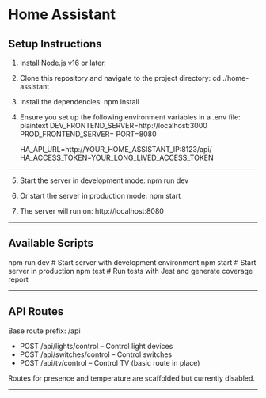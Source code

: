 # Home Assistant

## Setup Instructions

1. Install Node.js v16 or later.
2. Clone this repository and navigate to the project directory:
   cd ./home-assistant
3. Install the dependencies:
   npm install
4. Ensure you set up the following environment variables in a .env file:
plaintext
   DEV_FRONTEND_SERVER=http://localhost:3000
   PROD_FRONTEND_SERVER=
   PORT=8080

   HA_API_URL=http://YOUR_HOME_ASSISTANT_IP:8123/api/
   HA_ACCESS_TOKEN=YOUR_LONG_LIVED_ACCESS_TOKEN
---
5. Start the server in development mode:
   npm run dev

6. Or start the server in production mode:
   npm start

7. The server will run on:
   http://localhost:8080

---

## Available Scripts

npm run dev    # Start server with development environment
npm start      # Start server in production
npm test       # Run tests with Jest and generate coverage report

---

## API Routes

Base route prefix: /api

- POST /api/lights/control – Control light devices
- POST /api/switches/control – Control switches
- POST /api/tv/control – Control TV (basic route in place)

Routes for presence and temperature are scaffolded but currently disabled.

---
